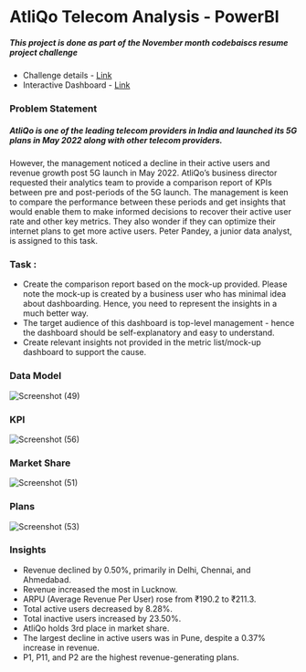 # AtliQo Telecom Analysis - PowerBI
##### This project is done as part of the November month codebaiscs resume project challenge
- Challenge details - [Link](https://codebasics.io/challenge/codebasics-resume-project-challenge)
- Interactive Dashboard - [Link](https://app.powerbi.com/reportEmbed?reportId=3c81fc9b-7a16-42d9-9de7-68f935e49d97&autoAuth=true&ctid=6fe72367-5550-451c-bc07-f68f54a96e01)
### Problem Statement
##### AtliQo is one of the leading telecom providers in India and launched its 5G plans in May 2022 along with other telecom providers.

However, the management noticed a decline in their active users and revenue growth post 5G launch in May 2022. AtliQo’s business director requested their analytics team to provide a comparison report of KPIs between pre and post-periods of the 5G launch. The management is keen to compare the performance between these periods and get insights that would enable them to make informed decisions to recover their active user rate and other key metrics. They also wonder if they can optimize their internet plans to get more active users.  Peter Pandey, a junior data analyst, is assigned to this task.
### Task :
- Create the comparison report based on the mock-up provided. Please note the mock-up is created by a business user who has minimal idea about dashboarding. Hence, you need to represent the insights in a much better way.
- The target audience of this dashboard is top-level management - hence the dashboard should be self-explanatory and easy to understand.
- Create relevant insights not provided in the metric list/mock-up dashboard to support the cause.
### Data Model

![Screenshot (49)](https://github.com/BhandariRitik/AtliQ_Telecom_Analysis_Power_BI/assets/175146421/cf1cf3f0-1221-42f1-a610-6390bf36a44d)

### KPI

![Screenshot (56)](https://github.com/BhandariRitik/AtliQ_Telecom_Analysis_Power_BI/assets/175146421/d86d3208-a4fe-43f4-b1cc-2ed0c153c307)

### Market Share


![Screenshot (51)](https://github.com/BhandariRitik/AtliQ_Telecom_Analysis_Power_BI/assets/175146421/ef705221-b1ca-4930-a39b-b032b5abe140)


### Plans
![Screenshot (53)](https://github.com/BhandariRitik/AtliQ_Telecom_Analysis_Power_BI/assets/175146421/d2816225-43bc-41be-b764-0e4302a1d0ae)

### Insights
- Revenue declined by 0.50%, primarily in Delhi, Chennai, and Ahmedabad.
- Revenue increased the most in Lucknow.
- ARPU (Average Revenue Per User) rose from ₹190.2 to ₹211.3.
- Total active users decreased by 8.28%.
- Total inactive users increased by 23.50%.
- AtliQo holds 3rd place in market share.
- The largest decline in active users was in Pune, despite a 0.37% increase in revenue.
- P1, P11, and P2 are the highest revenue-generating plans.


